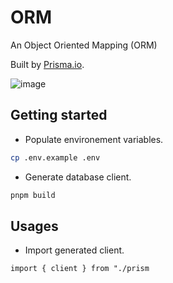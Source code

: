 # ORM

An Object Oriented Mapping (ORM)

Built by [Prisma.io](https://www.prisma.io/).

![image](https://prismalens.vercel.app/header/logo-white.svg)

## Getting started

- Populate environement variables.

```bash
cp .env.example .env
```

- Generate database client.

```bash
pnpm build
```

## Usages

- Import generated client.

```
import { client } from "./prism
```

